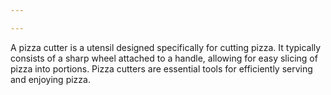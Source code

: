 ```yaml
---

---
```

A pizza cutter is a utensil designed specifically for cutting pizza. It typically consists of a sharp wheel attached to a handle, allowing for easy slicing of pizza into portions. Pizza cutters are essential tools for efficiently serving and enjoying pizza.
